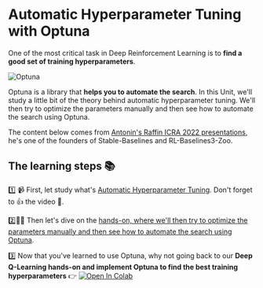 # Automatic Hyperparameter Tuning with Optuna

One of the most critical task in Deep Reinforcement Learning is to **find a good set of training hyperparameters**.

<img src="https://raw.githubusercontent.com/optuna/optuna/master/docs/image/optuna-logo.png" alt="Optuna"/>

Optuna is a library that **helps you to automate the search**. In this Unit, we'll study a little bit of the theory behind automatic hyperparameter tuning. We'll then try to optimize the parameters manually and then see how to automate the search using Optuna.

The content below comes from [Antonin's Raffin ICRA 2022 presentations](https://twitter.com/araffin2), he's one of the founders of Stable-Baselines and RL-Baselines3-Zoo.

## The learning steps 📚
1️⃣ 📹 First, let study what's [Automatic Hyperparameter Tuning](https://www.youtube.com/watch?v=AidFTOdGNFQ). Don't forget to 👍 the video 🤗.

2️⃣👩‍💻 Then let's dive on the [hands-on, where we'll then try to optimize the parameters manually and then see how to automate the search using Optuna](https://youtu.be/ihP7E76KGOI).

3️⃣ Now that you've learned to use Optuna, why not going back to our **Deep Q-Learning hands-on and implement Optuna to find the best training hyperparameters** 👉 [![Open In Colab](https://colab.research.google.com/assets/colab-badge.svg)](https://colab.research.google.com/github/huggingface/deep-rl-class/blob/main/unit3/unit3.ipynb)
